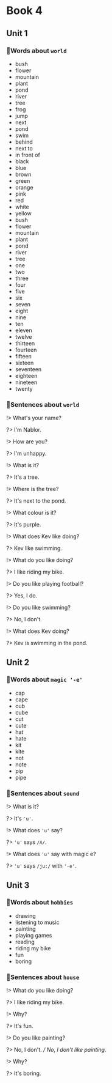 Book 4
===

## Unit 1

### 🧶Words about `world`

- bush
- flower
- mountain
- plant
- pond
- river
- tree
- frog
- jump
- next
- pond
- swim
- behind
- next to
- in front of
- black
- blue
- brown
- green
- orange
- pink
- red
- white
- yellow
- bush
- flower
- mountain
- plant
- pond
- river
- tree
- one
- two
- three
- four
- five
- six
- seven
- eight
- nine
- ten
- eleven
- twelve
- thirteen
- fourteen
- fifteen
- sixteen
- seventeen
- eighteen
- nineteen
- twenty

### 🧶Sentences about `world`

!> What's your name?

?> I'm Nablor.

!> How are you?

?> I'm unhappy.

!> What is it?

?> It's a tree.

!> Where is the tree?

?> It's next to the pond.

!> What colour is it?

?> It's purple.

!> What does Kev like doing?

?> Kev like swimming.

!> What do you like doing?

?> I like riding my bike.

!> Do you like playing football?

?> Yes, I do.

!> Do you like swimming?

?> No, I don't.

!> What does Kev doing?

?> Kev is swimming in the pond.

## Unit 2

### 🧶Words about `magic '-e'`

- cap
- cape
- cub
- cube
- cut
- cute
- hat
- hate
- kit
- kite
- not
- note
- pip
- pipe

### 🧶Sentences about `sound`

!> What is it?

?> It's `'u'`.

!> What does `'u'` say?

?> `'u'` says `/Λ/`.

!> What does `'u'` say with magic e?

?> `'u'` says `/ju:/` with `'-e'`.

## Unit 3

### 🧶Words about `hobbies`

- drawing
- listening to music
- painting
- playing games
- reading
- riding my bike
- fun
- boring

### 🧶Sentences about `house`

!> What do you like doing?

?> I like riding my bike.

!> Why?

?> It's fun.

!> Do you like painting?

?> No, I don't. _/ No, I don't like painting._

!> Why?

?> It's boring.
